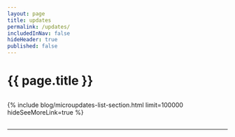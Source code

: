 ```yaml
---
layout: page
title: updates
permalink: /updates/
includedInNav: false
hideHeader: true
published: false
---
```


<h1 class="project-title" style="margin-bottom: 30px;">{{ page.title }}</h1>

{% include blog/microupdates-list-section.html limit=100000 hideSeeMoreLink=true %}

<hr class="hr-partial-sep" style="margin-top:30px; margin-bottom:10px;" />
